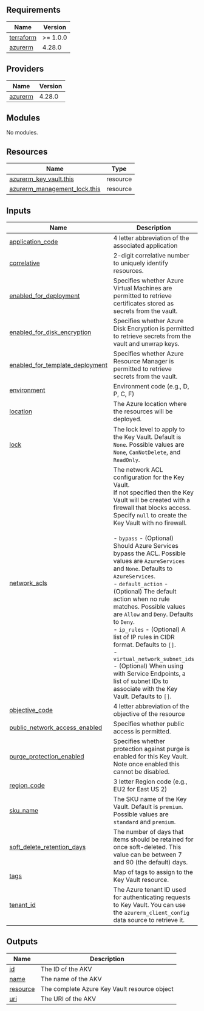<!-- BEGIN_TF_DOCS -->
## Requirements

| Name | Version |
|------|---------|
| <a name="requirement_terraform"></a> [terraform](#requirement\_terraform) | >= 1.0.0 |
| <a name="requirement_azurerm"></a> [azurerm](#requirement\_azurerm) | 4.28.0 |

## Providers

| Name | Version |
|------|---------|
| <a name="provider_azurerm"></a> [azurerm](#provider\_azurerm) | 4.28.0 |

## Modules

No modules.

## Resources

| Name | Type |
|------|------|
| [azurerm_key_vault.this](https://registry.terraform.io/providers/hashicorp/azurerm/4.28.0/docs/resources/key_vault) | resource |
| [azurerm_management_lock.this](https://registry.terraform.io/providers/hashicorp/azurerm/4.28.0/docs/resources/management_lock) | resource |

## Inputs

| Name | Description | Type | Default | Required |
|------|-------------|------|---------|:--------:|
| <a name="input_application_code"></a> [application\_code](#input\_application\_code) | 4 letter abbreviation of the associated application | `string` | n/a | yes |
| <a name="input_correlative"></a> [correlative](#input\_correlative) | 2-digit correlative number to uniquely identify resources. | `string` | n/a | yes |
| <a name="input_enabled_for_deployment"></a> [enabled\_for\_deployment](#input\_enabled\_for\_deployment) | Specifies whether Azure Virtual Machines are permitted to retrieve certificates stored as secrets from the vault. | `bool` | `false` | no |
| <a name="input_enabled_for_disk_encryption"></a> [enabled\_for\_disk\_encryption](#input\_enabled\_for\_disk\_encryption) | Specifies whether Azure Disk Encryption is permitted to retrieve secrets from the vault and unwrap keys. | `bool` | `true` | no |
| <a name="input_enabled_for_template_deployment"></a> [enabled\_for\_template\_deployment](#input\_enabled\_for\_template\_deployment) | Specifies whether Azure Resource Manager is permitted to retrieve secrets from the vault. | `bool` | `false` | no |
| <a name="input_environment"></a> [environment](#input\_environment) | Environment code (e.g., D, P, C, F) | `string` | n/a | yes |
| <a name="input_location"></a> [location](#input\_location) | The Azure location where the resources will be deployed. | `string` | n/a | yes |
| <a name="input_lock"></a> [lock](#input\_lock) | The lock level to apply to the Key Vault. Default is `None`. Possible values are `None`, `CanNotDelete`, and `ReadOnly`. | <pre>object({<br/>    kind = string<br/>    name = optional(string, null)<br/>  })</pre> | `null` | no |
| <a name="input_network_acls"></a> [network\_acls](#input\_network\_acls) | The network ACL configuration for the Key Vault.<br/>If not specified then the Key Vault will be created with a firewall that blocks access.<br/>Specify `null` to create the Key Vault with no firewall.<br/><br/>- `bypass` - (Optional) Should Azure Services bypass the ACL. Possible values are `AzureServices` and `None`. Defaults to `AzureServices`.<br/>- `default_action` - (Optional) The default action when no rule matches. Possible values are `Allow` and `Deny`. Defaults to `Deny`.<br/>- `ip_rules` - (Optional) A list of IP rules in CIDR format. Defaults to `[]`.<br/>- `virtual_network_subnet_ids` - (Optional) When using with Service Endpoints, a list of subnet IDs to associate with the Key Vault. Defaults to `[]`. | <pre>object({<br/>    bypass                     = optional(string, "AzureServices")<br/>    default_action             = optional(string, "Deny")<br/>    ip_rules                   = optional(list(string), [])<br/>    virtual_network_subnet_ids = optional(list(string), [])<br/>  })</pre> | `{}` | no |
| <a name="input_objective_code"></a> [objective\_code](#input\_objective\_code) | 4 letter abbreviation of the objective of the resource | `string` | n/a | yes |
| <a name="input_public_network_access_enabled"></a> [public\_network\_access\_enabled](#input\_public\_network\_access\_enabled) | Specifies whether public access is permitted. | `bool` | `false` | no |
| <a name="input_purge_protection_enabled"></a> [purge\_protection\_enabled](#input\_purge\_protection\_enabled) | Specifies whether protection against purge is enabled for this Key Vault. Note once enabled this cannot be disabled. | `bool` | `true` | no |
| <a name="input_region_code"></a> [region\_code](#input\_region\_code) | 3 letter Region code (e.g., EU2 for East US 2) | `string` | n/a | yes |
| <a name="input_sku_name"></a> [sku\_name](#input\_sku\_name) | The SKU name of the Key Vault. Default is `premium`. Possible values are `standard` and `premium`. | `string` | `"premium"` | no |
| <a name="input_soft_delete_retention_days"></a> [soft\_delete\_retention\_days](#input\_soft\_delete\_retention\_days) | The number of days that items should be retained for once soft-deleted. This value can be between 7 and 90 (the default) days. | `number` | `null` | no |
| <a name="input_tags"></a> [tags](#input\_tags) | Map of tags to assign to the Key Vault resource. | `map(string)` | `null` | no |
| <a name="input_tenant_id"></a> [tenant\_id](#input\_tenant\_id) | The Azure tenant ID used for authenticating requests to Key Vault. You can use the `azurerm_client_config` data source to retrieve it. | `string` | n/a | yes |

## Outputs

| Name | Description |
|------|-------------|
| <a name="output_id"></a> [id](#output\_id) | The ID of the AKV |
| <a name="output_name"></a> [name](#output\_name) | The name of the AKV |
| <a name="output_resource"></a> [resource](#output\_resource) | The complete Azure Key Vault resource object |
| <a name="output_uri"></a> [uri](#output\_uri) | The URI of the AKV |
<!-- END_TF_DOCS -->
